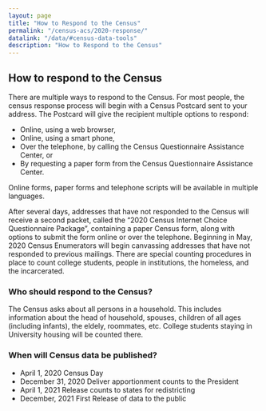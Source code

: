 ```yaml
---
layout: page
title: "How to Respond to the Census"
permalink: "/census-acs/2020-response/"
datalink: "/data/#census-data-tools"
description: "How to Respond to the Census"
---
```


## How to respond to the Census

There are multiple ways to respond to the Census.  For most people, the census response process will begin with a Census Postcard sent to your address. The Postcard will give the recipient multiple options to respond:

* Online, using a web browser,
* Online, using a smart phone,
* Over the telephone, by calling the Census Questionnaire Assistance Center, or 
* By requesting a paper form from the Census Questionnaire Assistance Center.

Online forms, paper forms and telephone scripts will be available in multiple languages.

After several days, addresses that have not responded to the Census will receive a second packet, called the “2020 Census Internet Choice Questionnaire Package”, containing a paper Census form, along with options to submit the form online or over the telephone. Beginning in May, 2020 Census Enumerators will begin canvassing addresses that have not responded to previous mailings.
There are special counting procedures in place to count college students, people in institutions, the homeless, and the incarcerated.

### Who should respond to the Census?
The Census asks about all persons in a household.  This includes information about the head of household, spouses, children of all ages (including infants), the eldely, roommates, etc.  College students staying in University housing will be counted there.  

### When will Census data be published?
* April 1, 2020 Census Day
* December 31, 2020 Deliver apportionment counts to the President  
* April 1, 2021 Release counts to states for redistricting
* December, 2021 First Release of data to the public
